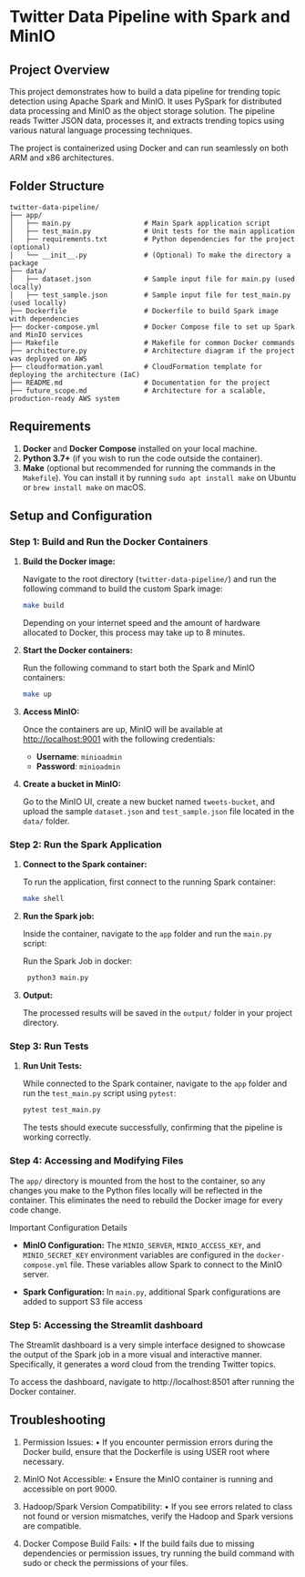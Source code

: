 # Twitter Data Pipeline with Spark and MinIO

## Project Overview

This project demonstrates how to build a data pipeline for trending topic detection using Apache Spark and MinIO. It uses PySpark for distributed data processing and MinIO as the object storage solution. The pipeline reads Twitter JSON data, processes it, and extracts trending topics using various natural language processing techniques.

The project is containerized using Docker and can run seamlessly on both ARM and x86 architectures.

## Folder Structure

```
twitter-data-pipeline/
├── app/
│   ├── main.py                  # Main Spark application script
│   ├── test_main.py             # Unit tests for the main application
│   ├── requirements.txt         # Python dependencies for the project (optional)
│   └── __init__.py              # (Optional) To make the directory a package
├── data/
│   ├── dataset.json             # Sample input file for main.py (used locally)
│   ├── test_sample.json         # Sample input file for test_main.py (used locally)
├── Dockerfile                   # Dockerfile to build Spark image with dependencies
├── docker-compose.yml           # Docker Compose file to set up Spark and MinIO services
├── Makefile                     # Makefile for common Docker commands
├── architecture.py              # Architecture diagram if the project was deployed on AWS 
├── cloudformation.yaml          # CloudFormation template for deploying the architecture (IaC)
├── README.md                    # Documentation for the project
├── future_scope.md              # Architecture for a scalable, production-ready AWS system
```

## Requirements

1. **Docker** and **Docker Compose** installed on your local machine.
2. **Python 3.7+** (if you wish to run the code outside the container).
3. **Make** (optional but recommended for running the commands in the `Makefile`). You can install it by running `sudo apt install make` on Ubuntu or `brew install make` on macOS.

## Setup and Configuration

### Step 1: Build and Run the Docker Containers

1. **Build the Docker image:**

    Navigate to the root directory (`twitter-data-pipeline/`) and run the following command to build the custom Spark image:

    ```bash
    make build
    ```
   
   Depending on your internet speed and the amount of hardware allocated to Docker, this process may take up to 8 minutes.

2. **Start the Docker containers:**

    Run the following command to start both the Spark and MinIO containers:

    ```bash
    make up
    ```

3. **Access MinIO:**

   Once the containers are up, MinIO will be available at [http://localhost:9001](http://localhost:9001) with the following credentials:

   - **Username**: `minioadmin`
   - **Password**: `minioadmin`

4. **Create a bucket in MinIO:**

   Go to the MinIO UI, create a new bucket named `tweets-bucket`, and upload the sample `dataset.json` and `test_sample.json` file located in the `data/` folder.

### Step 2: Run the Spark Application

1. **Connect to the Spark container:**

    To run the application, first connect to the running Spark container:

    ```bash
    make shell
    ```

2. **Run the Spark job:**

    Inside the container, navigate to the `app` folder and run the `main.py` script:

   Run the Spark Job in docker: 
   ```bash
    python3 main.py
    ```

3. **Output:**

   The processed results will be saved in the `output/` folder in your project directory.

### Step 3: Run Tests

1. **Run Unit Tests:**

   While connected to the Spark container, navigate to the `app` folder and run the `test_main.py` script using `pytest`:

   ```bash
   pytest test_main.py
   ```
    The tests should execute successfully, confirming that the pipeline is working correctly.

### Step 4: Accessing and Modifying Files

The `app/` directory is mounted from the host to the container, so any changes you make to the Python files locally will be reflected in the container. 
This eliminates the need to rebuild the Docker image for every code change.

Important Configuration Details

- **MinIO Configuration:**
The `MINIO_SERVER`, `MINIO_ACCESS_KEY`, and `MINIO_SECRET_KEY` environment variables are configured in the `docker-compose.yml` file. These variables allow Spark to connect to the MinIO server.

- **Spark Configuration:**
In `main.py`, additional Spark configurations are added to support S3 file access

### Step 5: Accessing the Streamlit dashboard
The Streamlit dashboard is a very simple interface designed to showcase the output of the Spark job in a more visual and interactive manner. 
Specifically, it generates a word cloud from the trending Twitter topics.

To access the dashboard, navigate to http://localhost:8501 after running the Docker container.


## Troubleshooting

1.	Permission Issues:
	•	If you encounter permission errors during the Docker build, ensure that the Dockerfile is using USER root where necessary.
    
2.	MinIO Not Accessible:
	•	Ensure the MinIO container is running and accessible on port 9000.

3.	Hadoop/Spark Version Compatibility:
	•	If you see errors related to class not found or version mismatches, verify the Hadoop and Spark versions are compatible.

4.	Docker Compose Build Fails:
	•	If the build fails due to missing dependencies or permission issues, try running the build command with sudo or check the permissions of your files.
